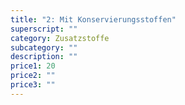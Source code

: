 ```yaml
---
title: "2: Mit Konservierungsstoffen"
superscript: ""
category: Zusatzstoffe
subcategory: ""
description: ""
price1: 20
price2: ""
price3: ""
---
```

